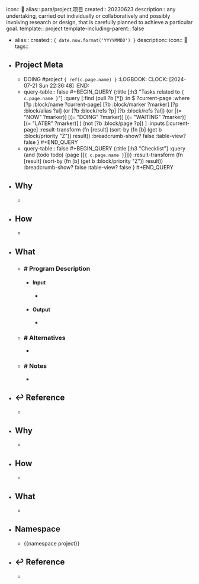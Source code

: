 icon:: 📂
alias:: para/project,项目
created:: 20230623
description:: any undertaking, carried out individually or collaboratively and possibly involving research or design, that is carefully planned to achieve a particular goal.
template:: project
template-including-parent:: false

  - alias:: 
    created:: ``{ date.now.format('YYYYMMDD') }``
    description::
    icon:: 📂
    tags::
  - ## Project Meta
    - DOING #project ``{ ref(c.page.name) }``
      :LOGBOOK:
      CLOCK: [2024-07-21 Sun 22:36:48]
      :END:
    - query-table:: false
      #+BEGIN_QUERY
      {:title [:h3 "Tasks related to ``{ c.page.name }``"]
       :query [:find (pull ?b [*])
           :in $ ?current-page
           :where
           [?p :block/name ?current-page]
           [?b :block/marker ?marker]
      [?p :block/alias ?al]
      (or [?b :block/refs ?p] [?b :block/refs ?al])
      (or
           [(= "NOW" ?marker)]
           [(= "DOING" ?marker)]
           [(= "WAITING" ?marker)]
           [(= "LATER" ?marker)]
      )
      (not [?b :block/page ?p])
      ]
       :inputs [:current-page]
        :result-transform (fn [result]
                            (sort-by (fn [b]
                                       (get b :block/priority "Z")) result))
        :breadcrumb-show? false
        :table-view? false
      }
      #+END_QUERY
    - query-table:: false
      #+BEGIN_QUERY
      {:title [:h3 "Checklist"]
       :query (and (todo todo) (page [[``{ c.page.name }``]]))
        :result-transform (fn [result]
                            (sort-by (fn [b]
                                       (get b :block/priority "Z")) result))
        :breadcrumb-show? false
        :table-view? false
      }
      #+END_QUERY
  - ## Why
    -
  - ## How
    -
  - ## What
    - ### \# Program Description
      - #### Input
        -
      - #### Output
        -
    - ### \# Alternatives
      -
    - ### \# Notes
      -
  - ## ↩ Reference
    -
- ## Why
  -
- ## How
  -
- ## What
  -
- ## Namespace
  - {{namespace project}}
- ## ↩ Reference
  -